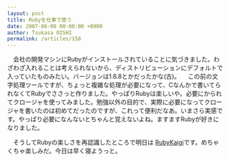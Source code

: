 ```yaml
---
layout: post
title: Rubyを仕事で使う
date: 2007-06-08 00:00:00 +0900
author: Tsukasa OISHI
permalink: /articles/158
---
```


　会社の開発マシンにRubyがインストールされていることに気づきました。わざわざ入れることは考えられないから、ディストリビューションにデフォルトで入っていたものみたい。バージョンは1.6.8とかだったかな(古)。
　この前の文字処理ツールですが、ちょっと複雑な処理が必要になって、Cなんかで書いてられなくてRubyでささっと作りました。やっぱりRubyは楽しいや。必要にかられてクロージャを使ってみました。勉強以外の目的で、実際に必要になってクロージャを書いたのは初めてだったのですが、これって便利だなあ。いまさら実感です。やっぱり必要になんないとちゃんと覚えないよね。ますますRubyが好きになりました。

　そうしてRubyの楽しさを再認識したところで明日は [RubyKaigi](http://jp.rubyist.net/RubyKaigi2007/)です。めちゃくちゃ楽しみだ。今日は早く寝ようっと。

